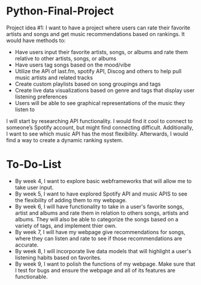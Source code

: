 # Python-Final-Project

Project idea #1: 
I want to have a project where users can rate their favorite artists and songs and get music recommendations based on rankings. It would have methods to:
- Have users input their favorite artists, songs, or albums and rate them relative to other artists, songs, or albums
- Have users tag songs based on the mood/vibe
- Utilize the API of last.fm, spotify API, Discog and others to help pull music artists and related tracks
- Create custom playlists based on song groupings and tags
- Create live data visualizations based on genre and tags that display user listening preferences
- Users will be able to see graphical representations of the music they listen to

I will start by researching API functionality. I would find it cool to connect to someone’s Spotify account, but might find connecting difficult. Additionally, I want to see which music API has the most flexibility. Afterwards, I would find a way to create a dynamic ranking system.


# To-Do-List
- By week 4, I want to explore basic webframeworks that will allow me to take user input.
- By week 5, I want to have explored Spotify API and music APIS to see the flexibility of adding them to my webpage.
- By week 6, I will have functionality to take in a user's favorite songs, artist and albums and rate them in relation to others songs, artists and albums. They will also be able to categorize the songs based on a variety of tags, and implement thier own.
- By week 7, I will have my webpage give recommendations for songs, where they can listen and rate to see if those recommendations are accurate.
- By week 8, I will incorporate live data models that will highlight a user's listening habits based on favorites. 
- By week 9, I want to polish the functions of my webpage. Make sure that I test for bugs and ensure the webpage and all of its features are functionable. 